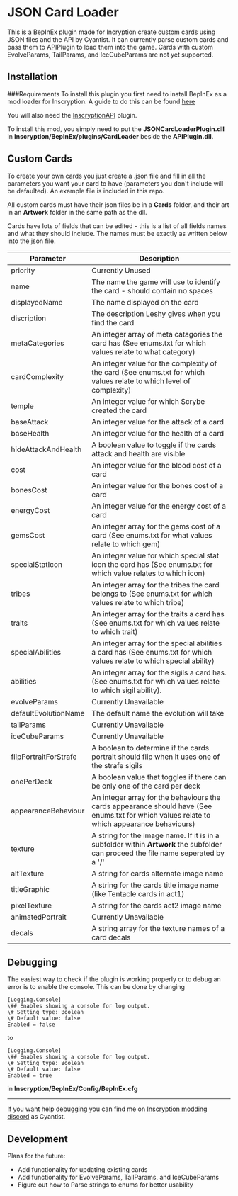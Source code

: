 # JSON Card Loader

This is a BepInEx plugin made for Incryption create custom cards using JSON files and the API by Cyantist.
It can currently parse custom cards and pass them to APIPlugin to load them into the game. Cards with custom EvolveParams, TailParams, and IceCubeParams are not yet supported.

## Installation
###Requirements
To install this plugin you first need to install BepInEx as a mod loader for Inscryption. A guide to do this can be found [here](https://docs.bepinex.dev/articles/user_guide/installation/index.html#where-to-download-bepinex)

You will also need the [InscryptionAPI](https://github.com/ScottWilson0903/InscryptionAPI) plugin.

To install this mod, you simply need to put the **JSONCardLoaderPlugin.dll** in **Inscryption/BepInEx/plugins/CardLoader** beside the **APIPlugin.dll**.

## Custom Cards

To create your own cards you just create a .json file and fill in all the parameters you want your card to have (parameters you don't include will be defaulted). An example file is included in this repo.

All custom cards must have their json files be in a **Cards** folder, and their art in an **Artwork** folder in the same path as the dll.

Cards have lots of fields that can be edited - this is a list of all fields names and what they should include. The names must be exactly as written below into the json file.

| Parameter | Description |
|------|-------------|
| priority | Currently Unused |
| name | The name the game will use to identify the card - should contain no spaces |
| displayedName | The name displayed on the card |
| discription | The description Leshy gives when you find the card |
| metaCategories | An integer array of meta catagories the card has (See enums.txt for which values relate to what category) |
| cardComplexity | An integer value for the complexity of the card (See enums.txt for which values relate to which level of complexity) |
| temple | An integer value for which Scrybe created the card |
| baseAttack | An integer value for the attack of a card |
| baseHealth | An integer value for the health of a card |
| hideAttackAndHealth | A boolean value to toggle if the cards attack and health are visible |
| cost | An integer value for the blood cost of a card |
| bonesCost | An integer value for the bones cost of a card |
| energyCost | An integer value for the energy cost of a card |
| gemsCost | An integer array for the gems cost of a card (See enums.txt for what values relate to which gem) |
| specialStatIcon | An integer value for which special stat icon the card has (See enums.txt for which value relates to which icon) |
| tribes | An integer array for the tribes the card belongs to (See enums.txt for which values relate to which tribe) |
| traits | An integer array for the traits a card has (See enums.txt for which values relate to which trait) |
| specialAbilities | An integer array for the special abilities a card has (See enums.txt for which values relate to which special ability) |
| abilities | An integer array for the sigils a card has. (See enums.txt for which values relate to which sigil ability).
| evolveParams | Currently Unavailable |
| defaultEvolutionName | The default name the evolution will take |
| tailParams | Currently Unavailable |
| iceCubeParams | Currently Unavailable |
| flipPortraitForStrafe | A boolean to determine if the cards portrait should flip when it uses one of the strafe sigils |
| onePerDeck | A boolean value that toggles if there can be only one of the card per deck |
| appearanceBehaviour | An integer array for the behaviours the cards appearance should have (See enums.txt for which values relate to which appearance behaviours) |
| texture | A string for the image name. If it is in a subfolder within **Artwork** the subfolder can proceed the file name seperated by a '/' |
| altTexture | A string for cards alternate image name |
| titleGraphic | A string for the cards title image name (like Tentacle cards in act1) |
| pixelTexture | A string for the cards act2 image name |
| animatedPortrait | Currently Unavailable |
| decals | A string array for the texture names of a card decals | 

## Debugging
The easiest way to check if the plugin is working properly or to debug an error is to enable the console. This can be done by changing
```
[Logging.Console]
\## Enables showing a console for log output.
\# Setting type: Boolean
\# Default value: false
Enabled = false
```
to
```
[Logging.Console]
\## Enables showing a console for log output.
\# Setting type: Boolean
\# Default value: false
Enabled = true
```
in **Inscryption/BepInEx/Config/BepInEx.cfg**
___

If you want help debugging you can find me on [Inscryption modding discord](https://discord.gg/QrJEF5Denm) as Cyantist.

## Development

Plans for the future:
 - Add functionality for updating existing cards
 - Add functionality for EvolveParams, TailParams, and IceCubeParams
 - Figure out how to Parse strings to enums for better usability
